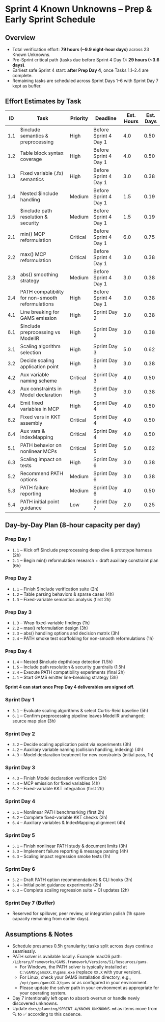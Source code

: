 # Sprint 4 Known Unknowns – Prep & Early Sprint Schedule

## Overview
- Total verification effort: **79 hours (~9.9 eight-hour days)** across 23 Known Unknowns.
- Pre-Sprint critical path (tasks due before Sprint 4 Day 1): **29 hours (~3.6 days)**.
- Earliest safe Sprint 4 start: **after Prep Day 4**, once Tasks 1.1–2.4 are complete.
- Remaining tasks are scheduled across Sprint Days 1–6 with Sprint Day 7 kept as buffer.

## Effort Estimates by Task
| ID | Task | Priority | Deadline | Est. Hours | Est. Days |
|----|------|----------|----------|------------|------------|
| 1.1 | $include semantics & preprocessing | High | Before Sprint 4 Day 1 | 4.0 | 0.50 |
| 1.2 | Table block syntax coverage | High | Before Sprint 4 Day 1 | 4.0 | 0.50 |
| 1.3 | Fixed variable (.fx) semantics | High | Before Sprint 4 Day 1 | 3.0 | 0.38 |
| 1.4 | Nested $include handling | Medium | Before Sprint 4 Day 1 | 1.5 | 0.19 |
| 1.5 | $include path resolution & security | Medium | Before Sprint 4 Day 1 | 1.5 | 0.19 |
| 2.1 | min() MCP reformulation | Critical | Before Sprint 4 Day 1 | 6.0 | 0.75 |
| 2.2 | max() MCP reformulation | Critical | Before Sprint 4 Day 1 | 3.0 | 0.38 |
| 2.3 | abs() smoothing strategy | Medium | Before Sprint 4 Day 1 | 3.0 | 0.38 |
| 2.4 | PATH compatibility for non-smooth reformulations | High | Before Sprint 4 Day 1 | 3.0 | 0.38 |
| 4.1 | Line breaking for GAMS emission | High | Sprint Day 2 | 3.0 | 0.38 |
| 6.1 | $include preprocessing vs ModelIR | High | Sprint Day 2 | 3.0 | 0.38 |
| 3.1 | Scaling algorithm selection | High | Sprint Day 3 | 5.0 | 0.62 |
| 3.2 | Decide scaling application point | High | Sprint Day 3 | 3.0 | 0.38 |
| 4.2 | Aux variable naming scheme | Critical | Sprint Day 3 | 4.0 | 0.50 |
| 4.3 | Aux constraints in Model declaration | High | Sprint Day 3 | 3.0 | 0.38 |
| 4.4 | Emit fixed variables in MCP | High | Sprint Day 4 | 4.0 | 0.50 |
| 6.2 | Fixed vars in KKT assembly | Critical | Sprint Day 4 | 4.0 | 0.50 |
| 6.4 | Aux vars & IndexMapping | Critical | Sprint Day 4 | 4.0 | 0.50 |
| 5.1 | PATH behavior on nonlinear MCPs | Critical | Sprint Day 5 | 5.0 | 0.62 |
| 6.3 | Scaling impact on tests | High | Sprint Day 6 | 3.0 | 0.38 |
| 5.2 | Recommend PATH options | Medium | Sprint Day 6 | 3.0 | 0.38 |
| 5.3 | PATH failure reporting | Medium | Sprint Day 6 | 4.0 | 0.50 |
| 5.4 | PATH initial point guidance | Low | Sprint Day 7 | 2.0 | 0.25 |

## Day-by-Day Plan (8-hour capacity per day)
### Prep Day 1
- `1.1` – Kick off $include preprocessing deep dive & prototype harness (2h)
- `2.1` – Begin min() reformulation research + draft auxiliary constraint plan (6h)

### Prep Day 2
- `1.1` – Finish $include verification suite (2h)
- `1.2` – Table parsing behaviors & sparse cases (4h)
- `1.3` – Fixed-variable semantics analysis (first 2h)

### Prep Day 3
- `1.3` – Wrap fixed-variable findings (1h)
- `2.2` – max() reformulation design (3h)
- `2.3` – abs() handling options and decision matrix (3h)
- `2.4` – PATH smoke test scaffolding for non-smooth reformulations (1h)

### Prep Day 4
- `1.4` – Nested $include depth/loop detection (1.5h)
- `1.5` – Include path resolution & security guardrails (1.5h)
- `2.4` – Execute PATH compatibility experiments (final 2h)
- `4.1` – Start GAMS emitter line-breaking strategy (3h)

**Sprint 4 can start once Prep Day 4 deliverables are signed off.**

### Sprint Day 1
- `3.1` – Evaluate scaling algorithms & select Curtis-Reid baseline (5h)
- `6.1` – Confirm preprocessing pipeline leaves ModelIR unchanged; source map plan (3h)

### Sprint Day 2
- `3.2` – Decide scaling application point via experiments (3h)
- `4.2` – Auxiliary variable naming (collision handling, indexing) (4h)
- `4.3` – Model declaration treatment for new constraints (initial pass, 1h)

### Sprint Day 3
- `4.3` – Finish Model declaration verification (2h)
- `4.4` – MCP emission for fixed variables (4h)
- `6.2` – Fixed-variable KKT integration (first 2h)

### Sprint Day 4
- `5.1` – Nonlinear PATH benchmarking (first 2h)
- `6.2` – Complete fixed-variable KKT checks (2h)
- `6.4` – Auxiliary variables & IndexMapping alignment (4h)

### Sprint Day 5
- `5.1` – Finish nonlinear PATH study & document limits (3h)
- `5.3` – Implement failure reporting & message parsing (4h)
- `6.3` – Scaling impact regression smoke tests (1h)

### Sprint Day 6
- `5.2` – Draft PATH option recommendations & CLI hooks (3h)
- `5.4` – Initial point guidance experiments (2h)
- `6.3` – Complete scaling regression suite + CI updates (2h)

### Sprint Day 7 (Buffer)
- Reserved for spillover, peer review, or integration polish (1h spare capacity remaining from earlier days).

## Assumptions & Notes
- Schedule presumes 0.5h granularity; tasks split across days continue seamlessly.
- PATH solver is available locally. Example macOS path: `/Library/Frameworks/GAMS.framework/Versions/51/Resources/gams`.
  - For Windows, the PATH solver is typically installed at `C:\GAMS\gamsXX.X\gams.exe` (replace `XX.X` with your version).
  - For Linux, check your GAMS installation directory, e.g., `/opt/gams/gamsXX.X/gams` or as configured in your environment.
  - Please update the solver path in your environment as appropriate for your operating system.
- Day 7 intentionally left open to absorb overrun or handle newly discovered unknowns.
- Update `docs/planning/SPRINT_4/KNOWN_UNKNOWNS.md` as items move from 🔍 to ✅ according to this cadence.
